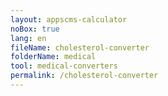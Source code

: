```yaml
---
layout: appscms-calculator
noBox: true
lang: en
fileName: cholesterol-converter
folderName: medical
tool: medical-converters
permalink: /cholesterol-converter
---
```


